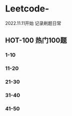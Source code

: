 # Leetcode-
2022.11.11开始  记录刷题日常

## HOT-100 热门100题
### 1-10
### 11-20
### 21-30
### 31-40
### 41-50
